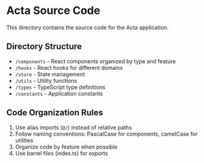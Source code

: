 # Acta Source Code

This directory contains the source code for the Acta application.

## Directory Structure

- `/components` - React components organized by type and feature
- `/hooks` - React hooks for different domains
- `/store` - State management
- `/utils` - Utility functions
- `/types` - TypeScript type definitions
- `/constants` - Application constants

## Code Organization Rules

1. Use alias imports (`@/`) instead of relative paths
2. Follow naming conventions: PascalCase for components, camelCase for utilities
3. Organize code by feature when possible
4. Use barrel files (index.ts) for exports 